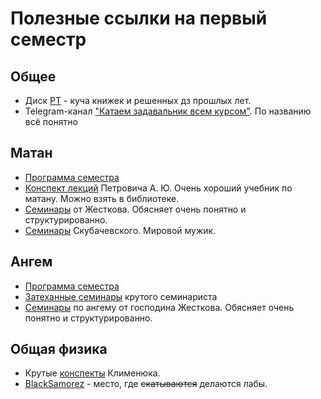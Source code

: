 # Полезные ссылки на первый семестр

## Общее

* Диск [РТ](https://disk.yandex.ru/d/7gi3IcRf-x6A9w) - куча книжек и решенных дз прошлых лет.
* Telegram-канал ["Катаем задавальник всем курсом"](t.me/joinchat/cUGBaoxrYl44MTdi). По названию всё понятно

## Матан

* [Программа семестра](matan.pdf)
* [Конспект лекций](Petrovich.pdf) Петровича А. Ю. Очень хороший учебник по матану. Можно взять в библиотеке.
* [Семинары](https://drive.google.com/drive/folders/1T5LtSBCtAFTcAOP6i_xxy5Wg2y7A7vlz) от Жесткова.  Обясняет очень понятно и структурированно.
* [Семинары](https://www.youtube.com/watch?v=vXr7qtDXuvk&list=PLocvKxfon41Wvzo9ArMgWKnYlLe83TFb3) Скубачевского. Мировой мужик.

## Ангем

* [Программа семестра](angem.pdf)
* [Затеханные семинары](https://github.com/Alvant/GeomeSeminare/tree/master2022/seminars/geome) крутого семинариста
*  [Семинары](https://drive.google.com/drive/folders/1rCBwnkAgEuk76IrhmQzNRy_E8-4QuVb4) по ангему от господина Жесткова. Обясняет очень понятно и структурированно.

## Общая физика

* Крутые [конспекты](https://drive.google.com/drive/folders/1rxmmA-16jbHvikS479sKesFOf_IrivlH) Клименюка.
* [BlackSamorez](https://github.com/BlackSamorez/mipt_lab) - место, где ~~скатываются~~ делаются лабы.


